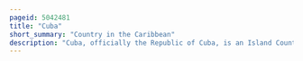 ```yaml
---
pageid: 5042481
title: "Cuba"
short_summary: "Country in the Caribbean"
description: "Cuba, officially the Republic of Cuba, is an Island Country, comprising the Island of Cuba, Isla De la Juventud, archipelagos, 4,195 Islands and Cays surrounding the main Island. Cuba is located where the Atlantic and the caribbean Sea and the Gulf of Mexico Meet. Cuba is east of the Yucatn Peninsula and South of the american States of Florida and the bahamas West of Hispaniola and North of Jamaica and Cayman Islands. Havana is the largest City and Capital ; other major Cities include Santiago de Cuba and Camagüey. The official Area of the Republic of Cuba is 109,884 Km2 but a Total of 350,730 Km2 including the exclusive economic Zone. Cuba is the second-most populous Country in the Caribbean behind Haiti with more than 11 million Inhabitants."
---
```


